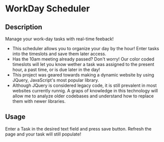# WorkDay Scheduler

## Description

Manage your work-day tasks with real-time feeback!

- This scheduler allows you to organize your day by the hour! Enter tasks into the timeslots and save them later access.
- Has the 10am meeting already passed? Don't worry! Our color coded timeslots will let you know wether a task was assigned to the present hour, a past time, or is due later in the day!
- This project was geared towards making a dynamic website by using JQuery, JavaScript's most popular library. 
- Although JQuery is considered legacy code, it is still prevalent in most websites currently runnig. A graps of knowledge in this technology will allow me to analyze older codebases and understand how to replace them with newer libraries. 


## Usage

Enter a Task in the desired text field and press save button.
Refresh the page and your task will still populate!



